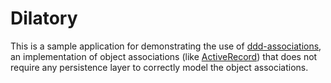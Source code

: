 # Dilatory

This is a sample application for demonstrating the use of [ddd-associations](https://github.com/nerab/ddd-associations), an implementation of object associations (like [ActiveRecord](http://api.rubyonrails.org/classes/ActiveRecord/Associations/ClassMethods.html)) that does not require any persistence layer to correctly model the object associations.
